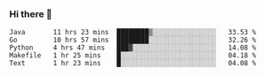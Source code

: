### Hi there 👋

<!--
**yeya24/yeya24** is a ✨ _special_ ✨ repository because its `README.md` (this file) appears on your GitHub profile.

Here are some ideas to get you started:

- 🔭 I’m currently working on ...
- 🌱 I’m currently learning ...
- 👯 I’m looking to collaborate on ...
- 🤔 I’m looking for help with ...
- 💬 Ask me about ...
- 📫 How to reach me: ...
- 😄 Pronouns: ...
- ⚡ Fun fact: ...
-->

<!--START_SECTION:waka-->
```text
Java       11 hrs 23 mins  ████████▒░░░░░░░░░░░░░░░░   33.53 % 
Go         10 hrs 57 mins  ████████░░░░░░░░░░░░░░░░░   32.26 % 
Python     4 hrs 47 mins   ███▓░░░░░░░░░░░░░░░░░░░░░   14.08 % 
Makefile   1 hr 25 mins    █░░░░░░░░░░░░░░░░░░░░░░░░   04.18 % 
Text       1 hr 23 mins    █░░░░░░░░░░░░░░░░░░░░░░░░   04.08 % 
```
<!--END_SECTION:waka-->
